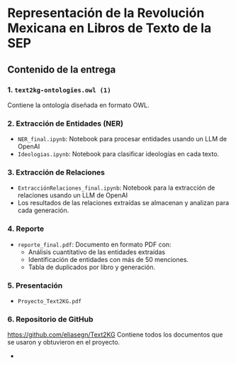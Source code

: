 # Representación de la Revolución Mexicana en Libros de Texto de la SEP

## Contenido de la entrega

### 1. `text2kg-ontologies.owl (1)`
Contiene la ontología diseñada en formato OWL.

### 2. Extracción de Entidades (NER)
- `NER_final.ipynb`: Notebook para procesar entidades usando un LLM de OpenAI
- `Ideologias.ipynb`: Notebook para clasificar ideologías en cada texto.

### 3. Extracción de Relaciones
- `ExtracciónRelaciones_final.ipynb`: Notebook para la extracción de relaciones usando un LLM de OpenAI
- Los resultados de las relaciones extraídas se almacenan y analizan para cada generación.

### 4. Reporte
- `reporte_final.pdf`: Documento en formato PDF con:
  - Análisis cuantitativo de las entidades extraídas
  - Identificación de entidades con más de 50 menciones.
  - Tabla de duplicados por libro y generación.

### 5. Presentación
- `Proyecto_Text2KG.pdf`

### 6. Repositorio de GitHub
https://github.com/eliasegn/Text2KG
Contiene todos los documentos que se usaron y obtuvieron en el proyecto.

- 
